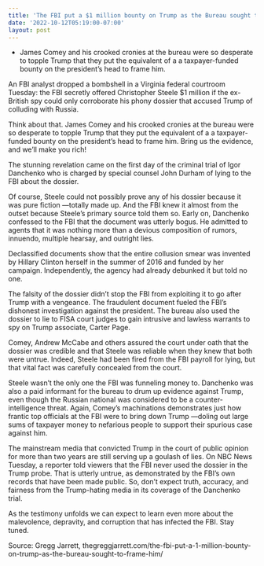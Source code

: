 ```yaml
---
title: 'The FBI put a $1 million bounty on Trump as the Bureau sought to frame him'
date: '2022-10-12T05:19:00-07:00'
layout: post
---
```


- James Comey and his crooked cronies at the bureau were so desperate to topple Trump that they put the equivalent of a a taxpayer-funded bounty on the president’s head to frame him.

An FBI analyst dropped a bombshell in a Virginia federal courtroom Tuesday: the FBI secretly offered Christopher Steele $1 million if the ex-British spy could only corroborate his phony dossier that accused Trump of colluding with Russia.

Think about that. James Comey and his crooked cronies at the bureau were so desperate to topple Trump that they put the equivalent of a a taxpayer-funded bounty on the president’s head to frame him. Bring us the evidence, and we’ll make you rich!

The stunning revelation came on the first day of the criminal trial of Igor Danchenko who is charged by special counsel John Durham of lying to the FBI about the dossier.

Of course, Steele could not possibly prove any of his dossier because it was pure fiction —totally made up. And the FBI knew it almost from the outset because Steele’s primary source told them so. Early on, Danchenko confessed to the FBI that the document was utterly bogus. He admitted to agents that it was nothing more than a devious composition of rumors, innuendo, multiple hearsay, and outright lies.

Declassified documents show that the entire collusion smear was invented by Hillary Clinton herself in the summer of 2016 and funded by her campaign. Independently, the agency had already debunked it but told no one.

The falsity of the dossier didn’t stop the FBI from exploiting it to go after Trump with a vengeance. The fraudulent document fueled the FBI’s dishonest investigation against the president. The bureau also used the dossier to lie to FISA court judges to gain intrusive and lawless warrants to spy on Trump associate, Carter Page.

Comey, Andrew McCabe and others assured the court under oath that the dossier was credible and that Steele was reliable when they knew that both were untrue. Indeed, Steele had been fired from the FBI payroll for lying, but that vital fact was carefully concealed from the court.

Steele wasn’t the only one the FBI was funneling money to. Danchenko was also a paid informant for the bureau to drum up evidence against Trump, even though the Russian national was considered to be a counter-intelligence threat. Again, Comey’s machinations demonstrates just how frantic top officials at the FBI were to bring down Trump —doling out large sums of taxpayer money to nefarious people to support their spurious case against him.

The mainstream media that convicted Trump in the court of public opinion for more than two years are still serving up a goulash of lies. On NBC News Tuesday, a reporter told viewers that the FBI never used the dossier in the Trump probe. That is utterly untrue, as demonstrated by the FBI’s own records that have been made public. So, don’t expect truth, accuracy, and fairness from the Trump-hating media in its coverage of the Danchenko trial.

As the testimony unfolds we can expect to learn even more about the malevolence, depravity, and corruption that has infected the FBI. Stay tuned.

Source: Gregg Jarrett, thegreggjarrett.com/the-fbi-put-a-1-million-bounty-on-trump-as-the-bureau-sought-to-frame-him/